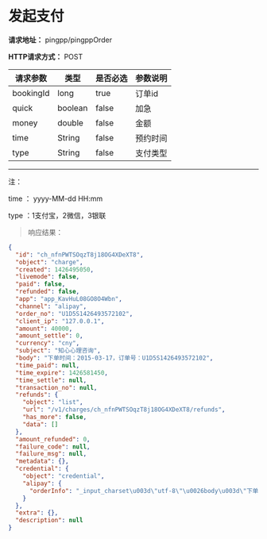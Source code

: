 # 发起支付

**请求地址：** pingpp/pingppOrder

**HTTP请求方式：** POST

| 请求参数 | 类型 | 是否必选 | 参数说明 |
| -- | -- | -- | -- |
| bookingId | long | true | 订单id |
| quick | boolean | false | 加急 |
| money | double | false | 金额 |
| time | String | false | 预约时间 |
| type | String | false | 支付类型 |

---

注：

time ： yyyy-MM-dd HH:mm

type ：1支付宝，2微信，3银联

>响应结果：

```json
{
  "id": "ch_nfnPWTSOqzT8j18OG4XDeXT8",
  "object": "charge",
  "created": 1426495050,
  "livemode": false,
  "paid": false,
  "refunded": false,
  "app": "app_KavHuL08GO8O4Wbn",
  "channel": "alipay",
  "order_no": "U1D5S1426493572102",
  "client_ip": "127.0.0.1",
  "amount": 40000,
  "amount_settle": 0,
  "currency": "cny",
  "subject": "知心心理咨询",
  "body": "下单时间：2015-03-17，订单号：U1D5S1426493572102",
  "time_paid": null,
  "time_expire": 1426581450,
  "time_settle": null,
  "transaction_no": null,
  "refunds": {
    "object": "list",
    "url": "/v1/charges/ch_nfnPWTSOqzT8j18OG4XDeXT8/refunds",
    "has_more": false,
    "data": []
  },
  "amount_refunded": 0,
  "failure_code": null,
  "failure_msg": null,
  "metadata": {},
  "credential": {
    "object": "credential",
    "alipay": {
      "orderInfo": "_input_charset\u003d\"utf-8\"\u0026body\u003d\"下单时间：2015-03-17，订单号：U1D5S1426493572102\"\u0026it_b_pay\u003d\"1440m\"\u0026notify_url\u003d\"https%3A%2F%2Fapi.pingxx.com%2Fnotify%2Fcharges%2Fch_nfnPWTSOqzT8j18OG4XDeXT8\"\u0026out_trade_no\u003d\"U1D5S1426493572102\"\u0026partner\u003d\"2008331798592916\"\u0026payment_type\u003d\"1\"\u0026seller_id\u003d\"2008331798592916\"\u0026service\u003d\"mobile.securitypay.pay\"\u0026subject\u003d\"知心心理咨询\"\u0026total_fee\u003d\"400\"\u0026sign\u003d\"Q3VmVEtLUFc5T0NTSHVESzBPUFdqMUNP\"\u0026sign_type\u003d\"RSA\""
    }
  },
  "extra": {},
  "description": null
}
```


